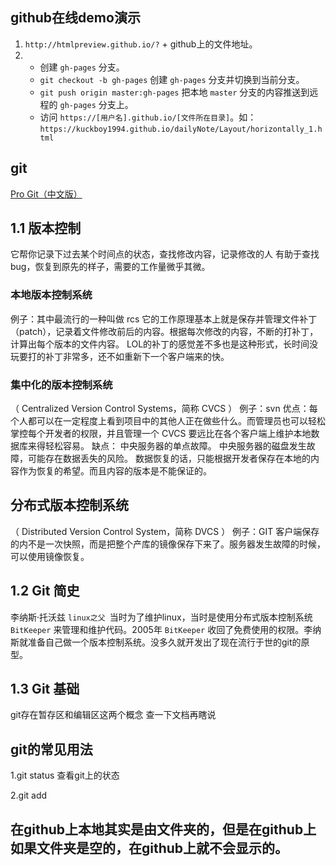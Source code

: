 ## github在线demo演示
1. `http://htmlpreview.github.io/?` + github上的文件地址。
2. 
	- 创建 `gh-pages` 分支。
	- `git checkout -b gh-pages` 创建 `gh-pages` 分支并切换到当前分支。
	- `git push origin master:gh-pages` 把本地 `master` 分支的内容推送到远程的 `gh-pages` 分支上。
	- 访问 `https://[用户名].github.io/[文件所在目录]`。如：`https://kuckboy1994.github.io/dailyNote/Layout/horizontally_1.html`


## git
[Pro Git（中文版）](http://git.oschina.net/progit/)

## 1.1 版本控制
它帮你记录下过去某个时间点的状态，查找修改内容，记录修改的人
有助于查找bug，恢复到原先的样子，需要的工作量微乎其微。

### 本地版本控制系统
例子：其中最流行的一种叫做 rcs
它的工作原理基本上就是保存并管理文件补丁（patch），记录着文件修改前后的内容。根据每次修改的内容，不断的打补丁，计算出每个版本的文件内容。
LOL的补丁的感觉差不多也是这种形式，长时间没玩要打的补丁非常多，还不如重新下一个客户端来的快。

### 集中化的版本控制系统
（ Centralized Version Control Systems，简称 CVCS ）
例子：svn
优点：每个人都可以在一定程度上看到项目中的其他人正在做些什么。而管理员也可以轻松掌控每个开发者的权限，并且管理一个 CVCS 要远比在各个客户端上维护本地数据库来得轻松容易。
缺点：
中央服务器的单点故障。
中央服务器的磁盘发生故障，可能存在数据丢失的风险。
数据恢复的话，只能根据开发者保存在本地的内容作为恢复的希望。而且内容的版本是不能保证的。

## 分布式版本控制系统
（ Distributed Version Control System，简称 DVCS ）
例子：GIT
客户端保存的内不是一次快照，而是把整个产库的镜像保存下来了。服务器发生故障的时候，可以使用镜像恢复。


## 1.2 Git 简史
李纳斯·托沃兹 `linux之父 `当时为了维护linux，当时是使用分布式版本控制系统 `BitKeeper` 来管理和维护代码。2005年 `BitKeeper` 收回了免费使用的权限。李纳斯就准备自己做一个版本控制系统。没多久就开发出了现在流行于世的git的原型。

## 1.3 Git 基础




































git存在暂存区和编辑区这两个概念
查一下文档再瞎说
## git的常见用法
1.git status
查看git上的状态

2.git add


## 在github上本地其实是由文件夹的，但是在github上如果文件夹是空的，在github上就不会显示的。
